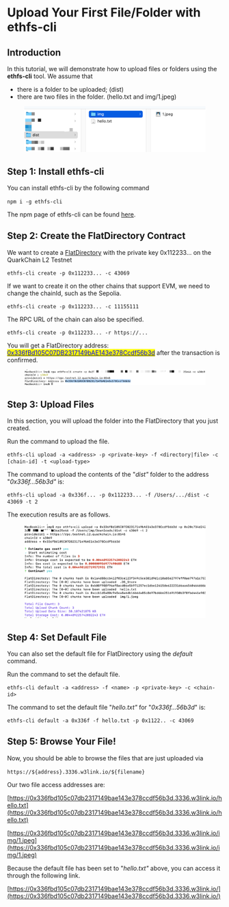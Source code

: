 # Upload Your First File/Folder with ethfs-cli

## **Introduction**

In this tutorial, we will demonstrate how to upload files or folders using the **ethfs-cli** tool. We assume that

* there is a folder to be uploaded; (dist)
* there are two files in the folder. (hello.txt and img/1.jpeg)

<figure><img src="../.gitbook/assets/image (17).png" alt=""><figcaption></figcaption></figure>

## Step 1: Install ethfs-cli

You can install ethfs-cli by the following command

`npm i -g ethfs-cli`

The npm page of ethfs-cli can be found [here](https://www.npmjs.com/package/ethfs-cli).

## Step 2: Create the FlatDirectory Contract

We want to create a [FlatDirectory](https://docs.web3url.io/advanced-topics/flatdirectory) with the private key 0x112233... on the QuarkChain L2 Testnet

```
ethfs-cli create -p 0x112233... -c 43069
```

If we want to create it on the other chains that support EVM, we need to change the chainId, such as the Sepolia.

```
ethfs-cli create -p 0x112233... -c 11155111
```

The RPC URL of the chain can also be specified.

```
ethfs-cli create -p 0x112233... -r https://...
```

You will get a FlatDirectory address: [<mark style="color:blue;">0x336fBd105C07DB2317149bAE143e378Ccdf56b3d</mark>](https://explorer.testnet.l2.quarkchain.io/address/0x336fBd105C07DB2317149bAE143e378Ccdf56b3d/transactions) after the transaction is confirmed.

<figure><img src="../.gitbook/assets/img10.png" alt=""><figcaption></figcaption></figure>

## Step 3: Upload Files

In this section, you will upload the folder into the FlatDirectory that you just created.

Run the command to upload the file.

```
ethfs-cli upload -a <address> -p <private-key> -f <directory|file> -c [chain-id] -t <upload-type>
```

The command to upload the contents of the "_dist"_ folder to the address "_0x336f...56b3d"_ is:

```
ethfs-cli upload -a 0x336f... -p 0x112233... -f /Users/.../dist -c 43069 -t 2
```

The execution results are as follows.

<figure><img src="../.gitbook/assets/img9.png" alt=""><figcaption></figcaption></figure>

## Step 4: Set Default File

You can also set the default file for FlatDirectory using the _default_ command.

Run the command to set the default file.

```
ethfs-cli default -a <address> -f <name> -p <private-key> -c <chain-id>
```

The command to set the default file "_hello.txt"_ for "_0x336f...56b3d_" is:

```
ethfs-cli default -a 0x336f -f hello.txt -p 0x1122.. -c 43069
```

## Step 5: Browse Your File!

Now, you should be able to browse the files that are just uploaded via

`https://${address}.3336.w3link.io/${filename}`

Our two file access addresses are:

[https://0x336fbd105c07db2317149bae143e378ccdf56b3d.3336.w3link.io/hello.txt](https://0x336fbd105c07db2317149bae143e378ccdf56b3d.3336.w3link.io/hello.txt)

[https://0x336fbd105c07db2317149bae143e378ccdf56b3d.3336.w3link.io/img/1.jpeg](https://0x336fbd105c07db2317149bae143e378ccdf56b3d.3336.w3link.io/img/1.jpeg)

Because the default file has been set to "_hello.txt"_ above, you can access it through the following link.

[https://0x336fbd105c07db2317149bae143e378ccdf56b3d.3336.w3link.io/](https://0x336fbd105c07db2317149bae143e378ccdf56b3d.3336.w3link.io/)

